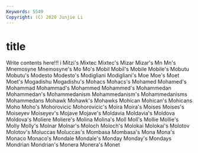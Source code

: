 ```yaml
---
Keywords: 5549
Copyright: (C) 2020 Junjie Li
---
```


# title

Write contents here!!!
i 
Mitzi's 
Mixtec 
Mixtec's 
Mizar 
Mizar's 
Mn 
Mn's
Mnemosyne 
Mnemosyne's 
Mo 
Mo's 
Mobil 
Mobil's 
Mobile 
Mobile's 
Mobutu 
Mobutu's
Modesto 
Modesto's 
Modigliani 
Modigliani's 
Moe 
Moe's 
Moet 
Moet's 
Mogadishu 
Mogadishu's
Mohacs 
Mohacs's 
Mohamed 
Mohamed's 
Mohammad 
Mohammad's 
Mohammed 
Mohammed's 
Mohammedan 
Mohammedan's
Mohammedanism 
Mohammedanism's 
Mohammedanisms 
Mohammedans 
Mohawk 
Mohawk's 
Mohawks 
Mohican 
Mohican's 
Mohicans
Moho 
Moho's 
Mohorovicic 
Mohorovicic's 
Moira 
Moira's 
Moises 
Moises's 
Moiseyev 
Moiseyev's
Mojave 
Mojave's 
Moldavia 
Moldavia's 
Moldova 
Moldova's 
Moliere 
Moliere's 
Molina 
Molina's
Moll 
Moll's 
Mollie 
Mollie's 
Molly 
Molly's 
Molnar 
Molnar's 
Moloch 
Moloch's
Molokai 
Molokai's 
Molotov 
Molotov's 
Moluccas 
Moluccas's 
Mombasa 
Mombasa's 
Mona 
Mona's
Monaco 
Monaco's 
Mondale 
Mondale's 
Monday 
Monday's 
Mondays 
Mondrian 
Mondrian's 
Monera
Monera's 
Monet 
